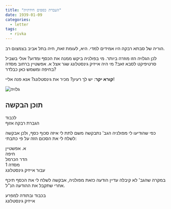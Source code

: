 ```yaml
---
title: "העברת כספים חידתית"
date: 1939-01-09
categories:
  - letter
tags:
  - rivka
---
```


הוריה של סבתא רבקה היו אמידים למדי.
היא, לעומת זאת, חיה בתל אביב בצמצום רב.

לכן הגלויה הזו מוזרה ביותר. מי בפולניה ביקש ממנה את הכסף ומדוע?
אולי בשביל סרטיפיקט לסבא זאב?
מי היה אייזיק גינסטלונג שגר אצל א. אפשטיין ברחוב מסדה בחיפה
ומשמש כאן כבלדר?

**קורא יקר**:
יש לך רעיון? מכיר את גינסטלונג? אנא פנה אליי!

![גלויה](/pupko-papers/assets/images/1939-01-09-money-transfer.jpg)


## תוכן הבקשה

לכבוד  
הגברת רבקה אזוף

כפי שהודיעו לי מפולניה הגב' נתבקשה משם
לתת לי איזה סכוף כסף, ולכן אבקשה לשלח לי
את הסכום הזה על פי כתבתי:

א. אפשטיין  
חיפה  
הדר הכרמל  
מסדה 1  
עבור אייזיק גינסטלונג

במקרה שהגב' לא קיבלה עדיין הודעה כזאת מפולניה,
אבקשה לשלח לי את הכסף תיכף אחרי שתקבל את ההודעה הנ"ל.

בכבוד ובתודה למפרע  
אייזיק גינסטלונג
